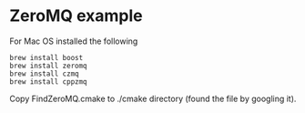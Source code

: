 # ZeroMQ example

For Mac OS installed the following
```commandline
brew install boost
brew install zeromq
brew install czmq
brew install cppzmq
``` 
Copy FindZeroMQ.cmake to ./cmake directory (found the file by googling it).

